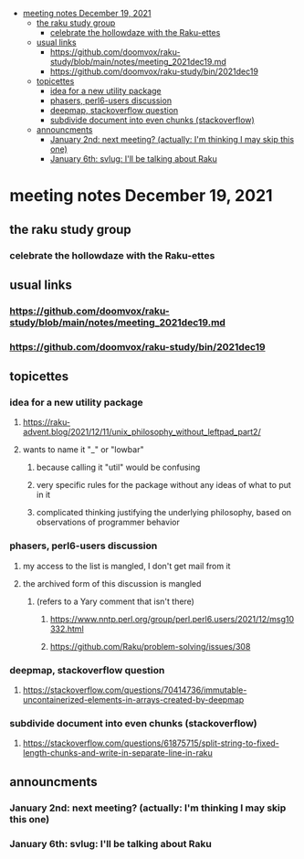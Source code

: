 - [meeting notes December 19, 2021](#orgc7a80d5)
  - [the raku study group](#org11e08fa)
    - [celebrate the hollowdaze with the Raku-ettes](#orgc9a40e1)
  - [usual links](#org5f34c24)
    - [<https://github.com/doomvox/raku-study/blob/main/notes/meeting_2021dec19.md>](#org66cd288)
    - [<https://github.com/doomvox/raku-study/bin/2021dec19>](#org133faf9)
  - [topicettes](#orgc52b124)
    - [idea for a new utility package](#org0ca9d60)
    - [phasers, perl6-users discussion](#org7af85c6)
    - [deepmap, stackoverflow question](#org877d583)
    - [subdivide document into even chunks (stackoverflow)](#org6fbc897)
  - [announcments](#org31b74ac)
    - [January 2nd: next meeting?  (actually: I'm thinking I may skip this one)](#org6f5a933)
    - [January 6th: svlug: I'll be talking about Raku](#org193a225)


<a id="orgc7a80d5"></a>

# meeting notes December 19, 2021


<a id="org11e08fa"></a>

## the raku study group


<a id="orgc9a40e1"></a>

### celebrate the hollowdaze with the Raku-ettes


<a id="org5f34c24"></a>

## usual links


<a id="org66cd288"></a>

### <https://github.com/doomvox/raku-study/blob/main/notes/meeting_2021dec19.md>


<a id="org133faf9"></a>

### <https://github.com/doomvox/raku-study/bin/2021dec19>


<a id="orgc52b124"></a>

## topicettes


<a id="org0ca9d60"></a>

### idea for a new utility package

1.  <https://raku-advent.blog/2021/12/11/unix_philosophy_without_leftpad_part2/>

2.  wants to name it "\_" or "lowbar"

    1.  because calling it "util" would be confusing
    
    2.  very specific rules for the package without any ideas of what to put in it
    
    3.  complicated thinking justifying the underlying philosophy, based on observations of programmer behavior


<a id="org7af85c6"></a>

### phasers, perl6-users discussion

1.  my access to the list is mangled, I don't get mail from it

2.  the archived form of this discussion is mangled

    1.  (refers to a Yary comment that isn't there)
    
        1.  <https://www.nntp.perl.org/group/perl.perl6.users/2021/12/msg10332.html>
        
        2.  <https://github.com/Raku/problem-solving/issues/308>


<a id="org877d583"></a>

### deepmap, stackoverflow question

1.  <https://stackoverflow.com/questions/70414736/immutable-uncontainerized-elements-in-arrays-created-by-deepmap>


<a id="org6fbc897"></a>

### subdivide document into even chunks (stackoverflow)

1.  <https://stackoverflow.com/questions/61875715/split-string-to-fixed-length-chunks-and-write-in-separate-line-in-raku>


<a id="org31b74ac"></a>

## announcments


<a id="org6f5a933"></a>

### January 2nd: next meeting?  (actually: I'm thinking I may skip this one)


<a id="org193a225"></a>

### January 6th: svlug: I'll be talking about Raku
